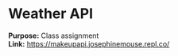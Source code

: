 # Weather API  
  
  
  
**Purpose:** Class assignment  
**Link:** https://makeupapi.josephinemouse.repl.co/
  

